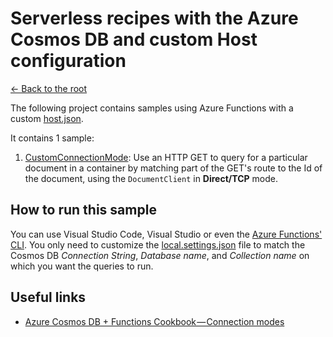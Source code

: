 # Serverless recipes with the Azure Cosmos DB and custom Host configuration
[<- Back to the root](../README.md)

The following project contains samples using Azure Functions with a custom [host.json](./src/host.json).

It contains 1 sample:

1. [CustomConnectionMode](./src/CustomConnectionMode.cs): Use an HTTP GET to query for a particular document in a container by matching part of the GET's route to the Id of the document, using the `DocumentClient` in **Direct/TCP** mode.

## How to run this sample

You can use Visual Studio Code, Visual Studio or even the [Azure Functions' CLI](https://github.com/Azure/azure-functions-core-tools). You only need to customize the [local.settings.json](./src/local.settings.json) file to match the Cosmos DB *Connection String*, *Database name*, and *Collection name* on which you want the queries to run.

## Useful links

* [Azure Cosmos DB + Functions Cookbook — Connection modes](https://medium.com/@Ealsur/azure-cosmos-db-functions-cookbook-connection-modes-ecf405a750d9)